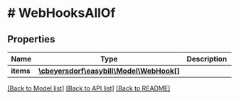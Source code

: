 # # WebHooksAllOf

## Properties

Name | Type | Description | Notes
------------ | ------------- | ------------- | -------------
**items** | [**\cbeyersdorf\easybill\Model\WebHook[]**](WebHook.md) |  | [optional]

[[Back to Model list]](../../README.md#models) [[Back to API list]](../../README.md#endpoints) [[Back to README]](../../README.md)
